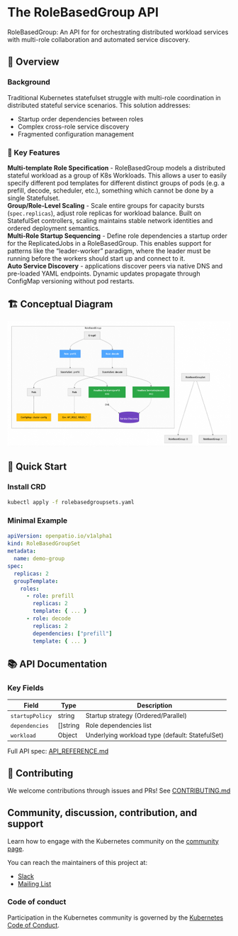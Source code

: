 # The RoleBasedGroup API 

RoleBasedGroup: An API for for orchestrating distributed workload services with multi-role collaboration and automated service discovery.

## 📖 Overview

### Background
Traditional Kubernetes statefulset struggle with multi-role coordination in distributed stateful service scenarios. This solution addresses:
- Startup order dependencies between roles  
- Complex cross-role service discovery  
- Fragmented configuration management  

### 🧩 Key Features
   **Multi-template Role Specification** - RoleBasedGroup models a distributed stateful workload as a group of K8s Workloads. This allows a user to easily specify different pod templates for different distinct groups of pods (e.g. a prefill, decode, scheduler, etc.), something which cannot be done by a single Statefulset.  
   **Group/Role-Level Scaling** - Scale entire groups for capacity bursts (`spec.replicas`), adjust role replicas for workload balance. Built on StatefulSet controllers, scaling maintains stable network identities and ordered deployment semantics.  
   **Multi-Role Startup Sequencing** - Define role dependencies a startup order for the ReplicatedJobs in a RoleBasedGroup. This enables support for patterns like the “leader-worker” paradigm, where the leader must be running before the workers should start up and connect to it.   
   **Auto Service Discovery** - applications discover peers via native DNS and pre-loaded YAML endpoints. Dynamic updates propagate through ConfigMap versioning without pod restarts.   

## 🏗 Conceptual Diagram

![](rbgs-concept.png)

## 🚀 Quick Start

### Install CRD
```bash
kubectl apply -f rolebasedgroupsets.yaml
```

### Minimal Example
```yaml
apiVersion: openpatio.io/v1alpha1
kind: RoleBasedGroupSet
metadata:
  name: demo-group
spec:
  replicas: 2
  groupTemplate:
    roles:
      - role: prefill
        replicas: 2
        template: { ... }
      - role: decode
        replicas: 2
        dependencies: ["prefill"]
        template: { ... }
```


## 📚 API Documentation

### Key Fields
| Field | Type | Description |
|-------|------|-------------|
| `startupPolicy` | string | Startup strategy (Ordered/Parallel) |
| `dependencies` | []string | Role dependencies list |
| `workload` | Object | Underlying workload type (default: StatefulSet) |

Full API spec: [API_REFERENCE.md](docs/API_REFERENCE.md)

## 🤝 Contributing
We welcome contributions through issues and PRs! See [CONTRIBUTING.md](CONTRIBUTING.md)

## Community, discussion, contribution, and support

Learn how to engage with the Kubernetes community on the [community page]().

You can reach the maintainers of this project at:

- [Slack]()
- [Mailing List]()

### Code of conduct

Participation in the Kubernetes community is governed by the [Kubernetes Code of Conduct](code-of-conduct.md).
